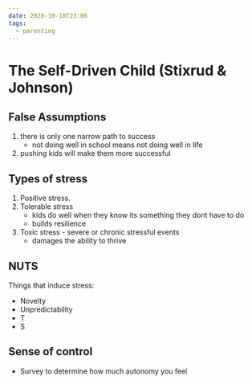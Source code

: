 ```yaml
---
date: 2020-10-10T23:06
tags:
  - parenting
---
```


# The Self-Driven Child (Stixrud & Johnson)


## False Assumptions
1. there is only one narrow path to success
   - not doing well in school means not doing well in life
1. pushing kids will make them more
successful

## Types of stress
1. Positive stress.
2. Tolerable stress
   - kids do well when they know its something they dont have to do 
   - builds resilience
3. Toxic stress - severe or chronic stressful events 
   - damages the ability to thrive

## NUTS 

Things that induce stress:

- Novelty
- Unpredictability
- T
- S

## Sense of control
- Survey to determine how much autonomy you feel